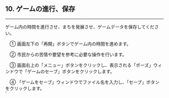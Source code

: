 ## 10. ゲームの進行、保存

------

ゲーム内の時間を進行させ、まちを発展させ、ゲームデータを保存してください。

　① 画面左下の「再開」ボタンでゲーム内の時間を進めます。

　② 市民からの苦情や要望を参考に必要な操作を行います。

　③ 画面右上の「メニュー」ボタンをクリックし、表示される「ポーズ」ウィンドウで「ゲームのセーブ」ボタンをクリックします。

　④ 「ゲームをセーブ」ウィンドウでファイル名を入力し、「セーブ」ボタンをクリックします。
　
<br><img src="..\resources\userMan\3-5-1.png" style="zoom: 25.5%;" />

<br><br>
